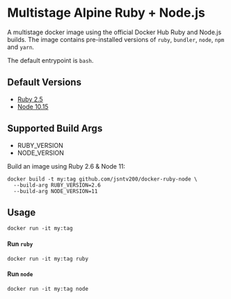 # Multistage Alpine Ruby + Node.js

A multistage docker image using the official Docker Hub Ruby and Node.js builds.
The image contains pre-installed versions of `ruby`, `bundler`, `node`, `npm`
and `yarn`.

The default entrypoint is `bash`.

## Default Versions
- [Ruby 2.5](https://github.com/docker-library/ruby/blob/master/2.5/alpine3.9/Dockerfile)
- [Node 10.15](https://github.com/nodejs/docker-node/blob/master/10/alpine/Dockerfile)

## Supported Build Args
 - RUBY_VERSION
 - NODE_VERSION

Build an image using Ruby 2.6 & Node 11:

    docker build -t my:tag github.com/jsntv200/docker-ruby-node \
      --build-arg RUBY_VERSION=2.6
      --build-arg NODE_VERSION=11

## Usage

    docker run -it my:tag

#### Run `ruby`

    docker run -it my:tag ruby

#### Run `node`

    docker run -it my:tag node
